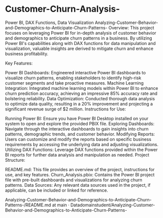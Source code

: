 # Customer-Churn-Analysis-
Power BI, DAX Functions, Data Visualization 
Analyzing-Customer-Behavior-and-Demographics-to-Anticipate-Churn-Patterns-
Overview: This project focuses on leveraging Power BI for in-depth analysis of customer behavior and demographics to anticipate churn patterns in a business. By utilizing Power BI's capabilities along with DAX functions for data manipulation and visualization, valuable insights are derived to mitigate churn and enhance business profitability.

Key Features:

Power BI Dashboards: Engineered interactive Power BI dashboards to visualize churn patterns, enabling stakeholders to identify high-risk customer segments and take proactive measures. Machine Learning Integration: Integrated machine learning models within Power BI to enhance churn prediction accuracy, achieving an impressive 85% accuracy rate and bolstering reliability. Data Optimization: Conducted thorough data analysis to optimize data quality, resulting in a 20% improvement and projecting a significant revenue surge of $2 million. Instructions for Use:

Running Power BI: Ensure you have Power BI Desktop installed on your system to open and explore the provided PBIX file. Exploring Dashboards: Navigate through the interactive dashboards to gain insights into churn patterns, demographic trends, and customer behavior. Modifying Reports: Users can customize and modify the reports based on specific business requirements by accessing the underlying data and adjusting visualizations. Utilizing DAX Functions: Leverage DAX functions provided within the Power BI reports for further data analysis and manipulation as needed. Project Structure:

README.md: This file provides an overview of the project, instructions for use, and key features. Churn_Analysis.pbix: Contains the Power BI project file with pre-built dashboards and visualizations for analyzing churn patterns. Data Sources: Any relevant data sources used in the project, if applicable, can be included or linked for reference.

Analyzing-Customer-Behavior-and-Demographics-to-Anticipate-Churn-Patterns-/README.md at main · Datadomainstudent/Analyzing-Customer-Behavior-and-Demographics-to-Anticipate-Churn-Patterns- 
